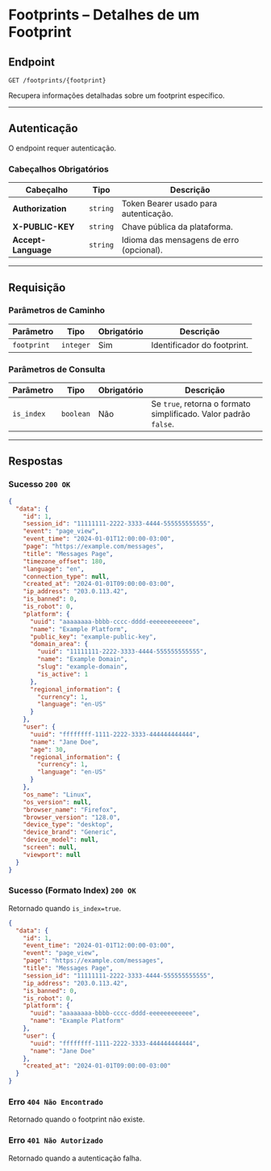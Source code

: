 # Footprints – Detalhes de um Footprint

## Endpoint

`GET /footprints/{footprint}`

Recupera informações detalhadas sobre um footprint específico.

---

## Autenticação

O endpoint requer autenticação.

### Cabeçalhos Obrigatórios

| Cabeçalho | Tipo | Descrição |
| --- | --- | --- |
| **Authorization** | `string` | Token Bearer usado para autenticação. |
| **X-PUBLIC-KEY** | `string` | Chave pública da plataforma. |
| **Accept-Language** | `string` | Idioma das mensagens de erro (opcional). |

---

## Requisição

### Parâmetros de Caminho

| Parâmetro | Tipo | Obrigatório | Descrição |
| --- | --- | --- | --- |
| `footprint` | `integer` | Sim | Identificador do footprint. |

### Parâmetros de Consulta

| Parâmetro | Tipo | Obrigatório | Descrição |
| --- | --- | --- | --- |
| `is_index` | `boolean` | Não | Se `true`, retorna o formato simplificado. Valor padrão `false`. |

---

## Respostas

### Sucesso `200 OK`

```json
{
  "data": {
    "id": 1,
    "session_id": "11111111-2222-3333-4444-555555555555",
    "event": "page_view",
    "event_time": "2024-01-01T12:00:00-03:00",
    "page": "https://example.com/messages",
    "title": "Messages Page",
    "timezone_offset": 180,
    "language": "en",
    "connection_type": null,
    "created_at": "2024-01-01T09:00:00-03:00",
    "ip_address": "203.0.113.42",
    "is_banned": 0,
    "is_robot": 0,
    "platform": {
      "uuid": "aaaaaaaa-bbbb-cccc-dddd-eeeeeeeeeeee",
      "name": "Example Platform",
      "public_key": "example-public-key",
      "domain_area": {
        "uuid": "11111111-2222-3333-4444-555555555555",
        "name": "Example Domain",
        "slug": "example-domain",
        "is_active": 1
      },
      "regional_information": {
        "currency": 1,
        "language": "en-US"
      }
    },
    "user": {
      "uuid": "ffffffff-1111-2222-3333-444444444444",
      "name": "Jane Doe",
      "age": 30,
      "regional_information": {
        "currency": 1,
        "language": "en-US"
      }
    },
    "os_name": "Linux",
    "os_version": null,
    "browser_name": "Firefox",
    "browser_version": "128.0",
    "device_type": "desktop",
    "device_brand": "Generic",
    "device_model": null,
    "screen": null,
    "viewport": null
  }
}
```

### Sucesso (Formato Index) `200 OK`

Retornado quando `is_index=true`.

```json
{
  "data": {
    "id": 1,
    "event_time": "2024-01-01T12:00:00-03:00",
    "event": "page_view",
    "page": "https://example.com/messages",
    "title": "Messages Page",
    "session_id": "11111111-2222-3333-4444-555555555555",
    "ip_address": "203.0.113.42",
    "is_banned": 0,
    "is_robot": 0,
    "platform": {
      "uuid": "aaaaaaaa-bbbb-cccc-dddd-eeeeeeeeeeee",
      "name": "Example Platform"
    },
    "user": {
      "uuid": "ffffffff-1111-2222-3333-444444444444",
      "name": "Jane Doe"
    },
    "created_at": "2024-01-01T09:00:00-03:00"
  }
}
```

### Erro `404 Não Encontrado`

Retornado quando o footprint não existe.

### Erro `401 Não Autorizado`

Retornado quando a autenticação falha.

